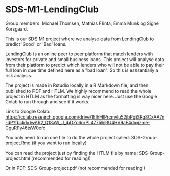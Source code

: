 # SDS-M1-LendingClub
Group members: Michael Thomsen, Mathias Flinta, Emma Munk og Signe Korsgaard.

This is our SDS M1 project where we analyse data from LendingClub to predict 'Good' or 'Bad' loans. 

LendingClub is an online peer to peer platform that match lenders with investors for private and small business loans. This project will analyse data from their platform to predict which lenders who will not be able to pay their full loan in due time defined here as a "bad loan". So this is esssentially a risk analysis.

The project is made in Rstudio locally in a R Markdown file, and then published to PDF and HTLM. We highly recommend to read the whole project in HTLM as the formatting is way nicer here. Just use the Google Colab to run through and see if it works. 

Link to Google Colab: https://colab.research.google.com/drive/1ElhHlPrcmvlu52jbPgiSRg8CxAA7n-dP?fbclid=IwAR2_Q18aW_J_ibDZc6orPL4775hjRU4HV9aF4dmjzme-CguRPy46tsW0efc 

You only need to run one file to do the whole project called: SDS-Group-project.Rmd (if you want to run locally)

You can read the project just by finding the HTLM file by name: SDS-Group-project.html (recommended for reading!)

Or in PDF: SDS-Group-project.pdf (not recommended for reading!)
